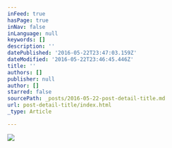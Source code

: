 ```yaml
---
inFeed: true
hasPage: true
inNav: false
inLanguage: null
keywords: []
description: ''
datePublished: '2016-05-22T23:47:03.159Z'
dateModified: '2016-05-22T23:46:45.446Z'
title: ''
authors: []
publisher: null
author: []
starred: false
sourcePath: _posts/2016-05-22-post-detail-title.md
url: post-detail-title/index.html
_type: Article

---
```

![](https://the-grid-user-content.s3-us-west-2.amazonaws.com/9c7f69dc-7b56-4af4-8896-c011f3f1de31.jpg)